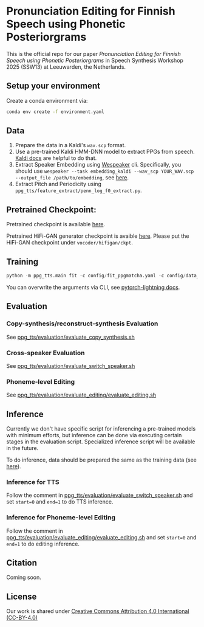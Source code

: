 # Pronunciation Editing for Finnish Speech using Phonetic Posteriorgrams

This is the official repo for our paper *Pronunciation Editing for Finnish Speech using Phonetic Posteriorgrams* in Speech Synthesis Workshop 2025 (SSW13) at Leeuwarden, the Netherlands.

## Setup your environment

Create a conda environment via:

```bash
conda env create -f environment.yaml
```

## Data

1. Prepare the data in a Kaldi's `wav.scp` format.
2. Use a pre-trained Kaldi HMM-DNN model to extract PPGs from speech. [Kaldi docs](https://kaldi-asr.org/) are helpful to do that.
3. Extract Speaker Embedding using [Wespeaker](https://github.com/wenet-e2e/wespeaker) cli. Specifically, you should use ```wespeaker --task embedding_kaldi --wav_scp YOUR_WAV.scp --output_file /path/to/embedding```, see [here](https://wenet.org.cn/wespeaker/python_package.html#command-line-usage).
4. Extract Pitch and Periodicity using `ppg_tts/feature_extract/penn_log_f0_extract.py`.

## Pretrained Checkpoint:

Pretrained checkpoint is available [here](https://drive.google.com/file/d/1HKPi04xN3a07fv_KzhdK-MlkRKyVyFmZ/view?usp=sharing).

Pretrained HiFi-GAN generator checkpoint is avaible [here](). Please put the HiFi-GAN checkpoint under `vocoder/hifigan/ckpt`.

## Training

```python
python -m ppg_tts.main fit -c config/fit_ppgmatcha.yaml -c config/data_template.yaml
```

You can overwrite the arguments via CLI, see [pytorch-lightning docs](https://lightning.ai/docs/pytorch/stable/cli/lightning_cli_advanced.html).

## Evaluation

### Copy-synthesis/reconstruct-synthesis Evaluation

See [ppg_tts/evaluation/evaluate_copy_synthesis.sh](https://github.com/aalto-speech/PPG2Speech/blob/main/ppg_tts/evaluation/evaluate_copy_synthesis.sh)

### Cross-speaker Evaluation

See [ppg_tts/evaluation/evaluate_switch_speaker.sh](https://github.com/aalto-speech/PPG2Speech/blob/main/ppg_tts/evaluation/evaluate_switch_speaker.sh)

### Phoneme-level Editing

See [ppg_tts/evaluation/evaluate_editing/evaluate_editing.sh](https://github.com/aalto-speech/PPG2Speech/blob/main/ppg_tts/evaluation/evaluate_editing/evaluate_editing.sh)

## Inference

Currently we don't have specific script for inferencing a pre-trained models with minimum efforts, but inference can be done via executing certain stages in the evaluation script. Specialized inference script will be available in the future.

To do inference, data should be prepared the same as the training data (see [here](https://github.com/aalto-speech/PPG2Speech/tree/main?tab=readme-ov-file#data)).

### Inference for TTS

Follow the comment in [ppg_tts/evaluation/evaluate_switch_speaker.sh](https://github.com/aalto-speech/PPG2Speech/blob/main/ppg_tts/evaluation/evaluate_switch_speaker.sh) and set `start=0` and `end=1` to do TTS inference.

### Inference for Phoneme-level Editing

Follow the comment in [ppg_tts/evaluation/evaluate_editing/evaluate_editing.sh](https://github.com/aalto-speech/PPG2Speech/blob/main/ppg_tts/evaluation/evaluate_editing/evaluate_editing.sh) and set `start=0` and `end=1` to do editing inference.

## Citation

Coming soon.

## License

Our work is shared under [Creative Commons Attribution 4.0 International (CC-BY-4.0)](https://creativecommons.org/licenses/by/4.0/)

